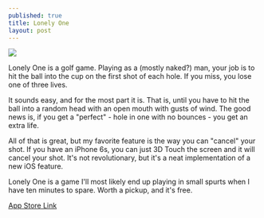```yaml
---
published: true
title: Lonely One
layout: post
---
```

![](http://i.imgur.com/WO6NtV4.png)

Lonely One is a golf game. Playing as a (mostly naked?) man, your job is to hit the ball into the cup on the first shot of each hole. If you miss, you lose one of three lives.

It sounds easy, and for the most part it is. That is, until you have to hit the ball into a random head with an open mouth with gusts of wind. The good news is, if you get a "perfect" - hole in one with no bounces - you get an extra life.

All of that is great, but my favorite feature is the way you can "cancel" your shot. If you have an iPhone 6s, you can just 3D Touch the screen and it will cancel your shot. It's not revolutionary, but it's a neat implementation of a new iOS feature.

Lonely One is a game I'll most likely end up playing in small spurts when I have ten minutes to spare. Worth a pickup, and it's free.

[App Store Link](https://appsto.re/us/xv4f9.i)